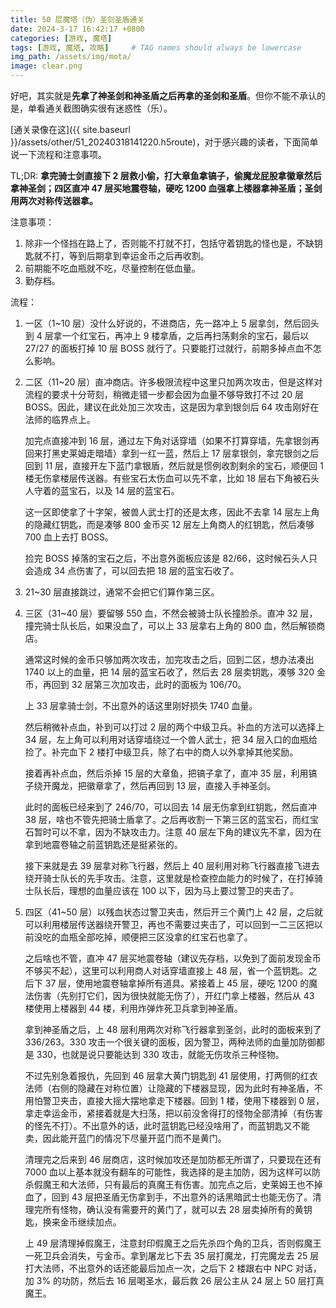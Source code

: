 ```yaml
---
title: 50 层魔塔（伪）圣剑圣盾通关
date: 2024-3-17 16:42:17 +0800
categories: [游戏, 魔塔]
tags: [游戏, 魔塔, 攻略]     # TAG names should always be lowercase
img_path: /assets/img/mota/
image: clear.png
---
```


好吧，其实就是**先拿了神圣剑和神圣盾之后再拿的圣剑和圣盾**。但你不能不承认的是，单看通关截图确实很有迷惑性（乐）。

[通关录像在这]({{ site.baseurl }}/assets/other/51_20240318141220.h5route)，对于感兴趣的读者，下面简单说一下流程和注意事项。

TL;DR: **拿完骑士剑直接下 2 层救小偷，打大章鱼拿镐子，偷魔龙屁股拿徽章然后拿神圣剑；四区直冲 47 层买地震卷轴，硬吃 1200 血强拿上楼器拿神圣盾；圣剑用两次对称传送器拿。**

注意事项：

1. 除非一个怪挡在路上了，否则能不打就不打，包括守着钥匙的怪也是，不缺钥匙就不打，等到后期拿到幸运金币之后再收割。
2. 前期能不吃血瓶就不吃，尽量控制在低血量。
3. 勤存档。

流程：

1. 一区（1~10 层）没什么好说的，不进商店，先一路冲上 5 层拿剑，然后回头到 4 层拿一个红宝石，再冲上 9 楼拿盾，之后再扫荡剩余的宝石，最后以 27/27 的面板打掉 10 层 BOSS 就行了。只要能打过就行，前期多掉点血不怎么影响。
2. 二区（11~20 层）直冲商店。许多极限流程中这里只加两次攻击，但是这样对流程的要求十分苛刻，稍微走错一步都会因为血量不够导致打不过 20 层 BOSS。因此，建议在此处加三次攻击，这是因为拿到银剑后 64 攻击刚好在法师的临界点上。

   加完点直接冲到 16 层，通过左下角对话穿墙（如果不打算穿墙，先拿银剑再回来打黑史莱姆走暗墙）拿到一红一蓝，然后上 17 层拿银剑，拿完银剑之后回到 11 层，直接开左下蓝门拿银盾，然后就是惯例收割剩余的宝石，顺便回 1 楼无伤拿楼层传送器。有些宝石太伤血可以先不拿，比如 18 层右下角被石头人守着的蓝宝石，以及 14 层的蓝宝石。

   这一区即使拿了十字架，被兽人武士打的还是太疼，因此不去拿 14 层左上角的隐藏红钥匙，而是凑够 800 金币买 12 层左上角商人的红钥匙，然后凑够 700 血上去打 BOSS。

   捡完 BOSS 掉落的宝石之后，不出意外面板应该是 82/66，这时候石头人只会造成 34 点伤害了，可以回去把 18 层的蓝宝石收了。

3. 21~30 层直接跳过，通常不会把它们算作第三区。
4. 三区（31~40 层）要留够 550 血，不然会被骑士队长撞脸杀。直冲 32 层，撞完骑士队长后，如果没血了，可以上 33 层拿右上角的 800 血，然后解锁商店。

    通常这时候的金币只够加两次攻击，加完攻击之后，回到二区，想办法凑出 1740 以上的血量，把 14 层的蓝宝石收了，然后去 28 层卖钥匙，凑够 320 金币，再回到 32 层第三次加攻击，此时的面板为 106/70。

    上 33 层拿骑士剑，不出意外的话这里刚好损失 1740 血量。

    然后稍微补点血，补到可以打过 2 层的两个中级卫兵。补血的方法可以选择上 34 层，左上角可以利用对话穿墙绕过一个兽人武士，把 34 层入口的血瓶给捡了。补完血下 2 楼打中级卫兵，除了右中的商人以外拿掉其他奖励。

    接着再补点血，然后杀掉 15 层的大章鱼，把镐子拿了，直冲 35 层，利用镐子绕开魔龙，把徽章拿了，然后再回到 13 层，直接入手神圣剑。

    此时的面板已经来到了 246/70，可以回去 14 层无伤拿到红钥匙，然后直冲 38 层，啥也不管先把骑士盾拿了。之后再收割一下第三区的蓝宝石，而红宝石暂时可以不拿，因为不缺攻击力。注意 40 层左下角的建议先不拿，因为在拿到地震卷轴之前蓝钥匙还是挺紧张的。

    接下来就是去 39 层拿对称飞行器，然后上 40 层利用对称飞行器直接飞进去绕开骑士队长的先手攻击。注意，这里就是检查控血能力的时候了，在打掉骑士队长后，理想的血量应该在 100 以下，因为马上要过警卫的夹击了。

5. 四区（41~50 层）以残血状态过警卫夹击，然后开三个黄门上 42 层，之后就可以利用楼层传送器绕开警卫，再也不需要过夹击了，可以回到一二三区把以前没吃的血瓶全部吃掉，顺便把三区没拿的红宝石也拿了。

    之后啥也不管，直冲 47 层买地震卷轴（建议先存档，以免到了面前发现金币不够买不起），这里可以利用商人对话穿墙直接上 48 层，省一个蓝钥匙。之后下 37 层，使用地震卷轴拿掉所有道具。紧接着上 45 层，硬吃 1200 的魔法伤害（先别打它们，因为很快就能无伤了），开红门拿上楼器，然后从 43 楼使用上楼器到 44 楼，利用炸弹炸死卫兵拿到神圣盾。

    拿到神圣盾之后，上 48 层利用两次对称飞行器拿到圣剑，此时的面板来到了 336/263。330 攻击一个很关键的面板，因为警卫，两种法师的血量加防御都是 330，也就是说只要能达到 330 攻击，就能无伤攻杀三种怪物。

    不过先别急着报仇，先回到 46 层拿大黄门钥匙到 41 层使用，打两侧的红衣法师（右侧的隐藏在对称位置）让隐藏的下楼器显现，因为此时有神圣盾，不用怕警卫夹击，直接大摇大摆地拿走下楼器。回到 1 楼，使用下楼器到 0 层，拿走幸运金币，紧接着就是大扫荡，把以前没舍得打的怪物全部清掉（有伤害的怪先不打）。不出意外的话，此时蓝钥匙已经没啥用了，而蓝钥匙又不能卖，因此能开蓝门的情况下尽量开蓝门而不是黄门。

    清理完之后来到 46 层商店，这时候加攻还是加防都无所谓了，只要现在还有 7000 血以上基本就没有翻车的可能性，我选择的是主加防，因为这样可以防杀假魔王和大法师，只有最后的真魔王有伤害。加完点之后，史莱姆王也不掉血了，回到 43 层把圣盾无伤拿到手，不出意外的话黑暗武士也能无伤了。清理完所有怪物，确认没有需要开的黄门了，就可以去 28 层卖掉所有的黄钥匙，换来金币继续加点。

    上 49 层清理掉假魔王，注意封印假魔王之后先杀四个角的卫兵，否则假魔王一死卫兵会消失，亏金币。拿到屠龙匕下去 35 层打魔龙，打完魔龙去 25 层打大法师，不出意外的话还能最后加点一次，之后下 2 楼跟右中 NPC 对话，加 3% 的功防，然后去 16 层喝圣水，最后救 26 层公主从 24 层上 50 层打真魔王。
